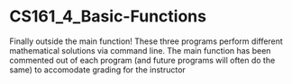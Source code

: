 # CS161_4_Basic-Functions
Finally outside the main function! These three programs perform different mathematical solutions via command line. The main function has been commented out of each program (and future programs will often do the same) to accomodate grading for the instructor
